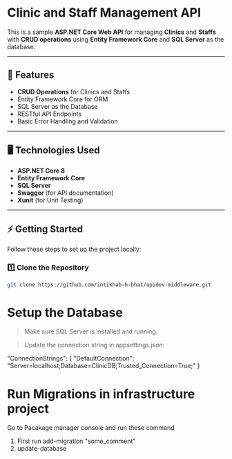 # Clinic and Staff Management API

This is a sample **ASP.NET Core Web API** for managing **Clinics** and **Staffs** with **CRUD operations** using **Entity Framework Core** and **SQL Server** as the database.  

---

## 🚀 Features  

- **CRUD Operations** for Clinics and Staffs  
- Entity Framework Core for ORM  
- SQL Server as the Database  
- RESTful API Endpoints  
- Basic Error Handling and Validation  

---

## 🖥️ Technologies Used  

- **ASP.NET Core 8**  
- **Entity Framework Core**  
- **SQL Server**  
- **Swagger** (for API documentation)  
- **Xunit** (for Unit Testing)  

---

## ⚡ Getting Started  

Follow these steps to set up the project locally:  

### 1️⃣ **Clone the Repository**  
```bash
git clone https://github.com/intikhab-h-bhat/apidev-middleware.git
```

# Setup the Database
> Make sure SQL Server is installed and running.

> Update the connection string in appsettings.json:

"ConnectionStrings": {
    "DefaultConnection": "Server=localhost;Database=ClinicDB;Trusted_Connection=True;"
}

# Run Migrations in infrastructure project
 Go to Pacakage manager console and run these command
 1. First run  add-migration "some_comment"
 2. update-database

